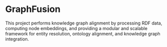 # GraphFusion
This project performs knowledge graph alignment by processing RDF data, computing node embeddings, and providing a modular and scalable framework for entity resolution, ontology alignment, and knowledge graph integration.
